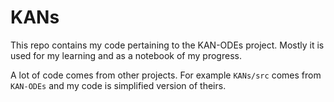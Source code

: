 # KANs
This repo contains my code pertaining to the KAN-ODEs
project. Mostly it is used for my learning and as a notebook
of my progress.

A lot of code comes from other projects. For example `KANs/src`
comes from `KAN-ODEs` and my code is simplified version of theirs.
